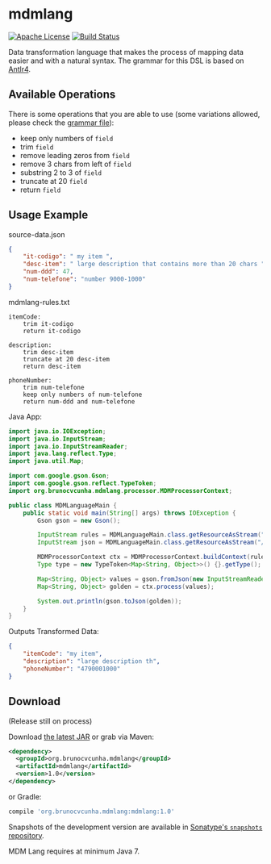mdmlang
========

[![Apache License](http://img.shields.io/badge/license-ASL-blue.svg)](https://github.com/brunocvcunha/mdmlang/blob/master/LICENSE)
[![Build Status](https://travis-ci.org/brunocvcunha/mdmlang.svg)](https://travis-ci.org/brunocvcunha/mdmlang)

Data transformation language that makes the process of mapping data easier and with a natural syntax.
The grammar for this DSL is based on [Antlr4](http://www.antlr.org/).

Available Operations
--------
There is some operations that you are able to use (some variations allowed, please check the [grammar file](https://github.com/brunocvcunha/mdmlang/blob/master/src/main/antlr4/org/brunocvcunha/mdmlang/antlr/MDMRule.g4)):

- keep only numbers of `field`
- trim `field`
- remove leading zeros from `field`
- remove 3 chars from left of `field`
- substring 2 to 3 of `field`
- truncate at 20 `field`
- return `field`


Usage Example
--------

source-data.json
```json
{
    "it-codigo": " my item ",
    "desc-item": " large description that contains more than 20 chars ",
    "num-ddd": 47,
    "num-telefone": "number 9000-1000"
}
```

mdmlang-rules.txt
```text
itemCode:
    trim it-codigo
    return it-codigo

description:
    trim desc-item
    truncate at 20 desc-item
    return desc-item
    
phoneNumber:
    trim num-telefone
    keep only numbers of num-telefone
    return num-ddd and num-telefone
```

Java App:
```java
import java.io.IOException;
import java.io.InputStream;
import java.io.InputStreamReader;
import java.lang.reflect.Type;
import java.util.Map;

import com.google.gson.Gson;
import com.google.gson.reflect.TypeToken;
import org.brunocvcunha.mdmlang.processor.MDMProcessorContext;

public class MDMLanguageMain {
    public static void main(String[] args) throws IOException {
        Gson gson = new Gson();

        InputStream rules = MDMLanguageMain.class.getResourceAsStream("/mdmlang-rules.txt");
        InputStream json = MDMLanguageMain.class.getResourceAsStream("/source-data.json");

        MDMProcessorContext ctx = MDMProcessorContext.buildContext(rules);
        Type type = new TypeToken<Map<String, Object>>() {}.getType();

        Map<String, Object> values = gson.fromJson(new InputStreamReader(json), type);
        Map<String, Object> golden = ctx.process(values);

        System.out.println(gson.toJson(golden));
    }
}
```


Outputs Transformed Data:
```json
{
    "itemCode": "my item",
    "description": "large description th",
    "phoneNumber": "4790001000"
}
```



Download 
--------
(Release still on process)

Download [the latest JAR][1] or grab via Maven:
```xml
<dependency>
  <groupId>org.brunocvcunha.mdmlang</groupId>
  <artifactId>mdmlang</artifactId>
  <version>1.0</version>
</dependency>
```
or Gradle:
```groovy
compile 'org.brunocvcunha.mdmlang:mdmlang:1.0'
```

Snapshots of the development version are available in [Sonatype's `snapshots` repository][snap].

MDM Lang requires at minimum Java 7.


 [1]: https://search.maven.org/remote_content?g=org.brunocvcunha.mdmlang&a=mdmlang&v=LATEST
 [snap]: https://oss.sonatype.org/content/repositories/snapshots/
